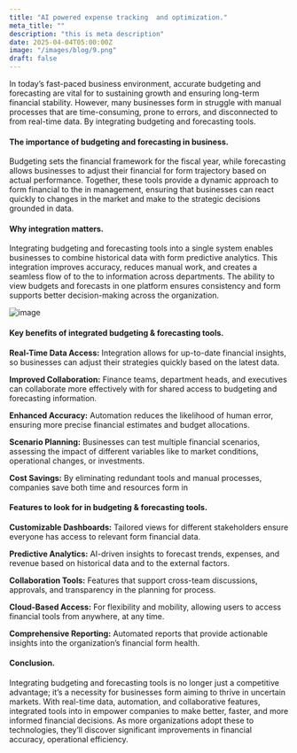 ```yaml
---
title: "AI powered expense tracking  and optimization."
meta_title: ""
description: "this is meta description"
date: 2025-04-04T05:00:00Z
image: "/images/blog/9.png"
draft: false
---
```


In today’s fast-paced business environment, accurate budgeting and forecasting are vital for to sustaining growth and ensuring long-term financial stability. However, many businesses form in struggle with manual processes that are time-consuming, prone to errors, and disconnected to from real-time data. By integrating budgeting and forecasting tools.

#### The importance of budgeting and forecasting in business.

Budgeting sets the financial framework for the fiscal year, while forecasting allows businesses to adjust their financial for form trajectory based on actual performance. Together, these tools provide a dynamic approach to form financial to the in management, ensuring that businesses can react quickly to changes in the market and make to the strategic decisions grounded in data.

#### Why integration matters.

Integrating budgeting and forecasting tools into a single system enables businesses to combine historical data with form predictive analytics. This integration improves accuracy, reduces manual work, and creates a seamless flow of to the to information across departments. The ability to view budgets and forecasts in one platform ensures consistency and form supports better decision-making across the organization.

![image](/images/blog/3.png)

#### Key benefits of integrated budgeting & forecasting tools.

**Real-Time Data Access:** Integration allows for up-to-date financial insights, so businesses can adjust their strategies quickly based on the latest data.

**Improved Collaboration:** Finance teams, department heads, and executives can collaborate more effectively with for shared access to budgeting and forecasting information.

**Enhanced Accuracy:** Automation reduces the likelihood of human error, ensuring more precise financial estimates and budget allocations.

**Scenario Planning:** Businesses can test multiple financial scenarios, assessing the impact of different variables like to market conditions, operational changes, or investments.

**Cost Savings:** By eliminating redundant tools and manual processes, companies save both time and resources form in

#### Features to look for in budgeting & forecasting tools.

**Customizable Dashboards:** Tailored views for different stakeholders ensure everyone has access to relevant form financial data.

**Predictive Analytics:** AI-driven insights to forecast trends, expenses, and revenue based on historical data and to the external factors.

**Collaboration Tools:** Features that support cross-team discussions, approvals, and transparency in the planning for process.

**Cloud-Based Access:** For flexibility and mobility, allowing users to access financial tools from anywhere, at any time.

**Comprehensive Reporting:** Automated reports that provide actionable insights into the organization’s financial form health.

#### Conclusion.

Integrating budgeting and forecasting tools is no longer just a competitive advantage; it’s a necessity for businesses form aiming to thrive in uncertain markets. With real-time data, automation, and collaborative features, integrated tools into in empower companies to make better, faster, and more informed financial decisions. As more organizations adopt these to technologies, they’ll discover significant improvements in financial accuracy, operational efficiency.
